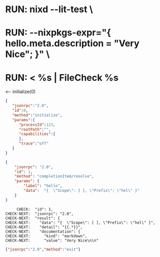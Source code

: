 # RUN: nixd --lit-test \
# RUN: --nixpkgs-expr="{ hello.meta.description = \"Very Nice\";  }" \
# RUN: < %s | FileCheck %s

<-- initialize(0)

```json
{
   "jsonrpc":"2.0",
   "id":0,
   "method":"initialize",
   "params":{
      "processId":123,
      "rootPath":"",
      "capabilities":{
      },
      "trace":"off"
   }
}
```



```json
{
    "jsonrpc": "2.0",
    "id": 1,
    "method": "completionItem/resolve",
    "params": {
        "label": "hello",
        "data":  "{  \"Scope\": [ ], \"Prefix\": \"hel\" }"
    }
}
```

```
     CHECK:  "id": 1,
CHECK-NEXT:  "jsonrpc": "2.0",
CHECK-NEXT:  "result": {
CHECK-NEXT:    "data": "{  \"Scope\": [ ], \"Prefix\": \"hel\" }",
CHECK-NEXT:    "detail": "{{.*}}",
CHECK-NEXT:    "documentation": {
CHECK-NEXT:      "kind": "markdown",
CHECK-NEXT:      "value": "Very Nice\n\n"
```


```json
{"jsonrpc":"2.0","method":"exit"}
```
